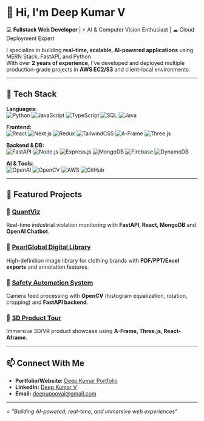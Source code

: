 # 👋 Hi, I'm Deep Kumar V

💻 **Fullstack Web Developer** | ⚡ AI & Computer Vision Enthusiast | ☁ Cloud Deployment Expert  

I specialize in building **real-time, scalable, AI-powered applications** using MERN Stack, FastAPI, and Python.  
With over **2 years of experience**, I've developed and deployed multiple production-grade projects in **AWS EC2/S3** and client-local environments.

---

## 🚀 Tech Stack

**Languages:**  
![Python](https://img.shields.io/badge/Python-3776AB?style=for-the-badge&logo=python&logoColor=white)
![JavaScript](https://img.shields.io/badge/JavaScript-F7E018?style=for-the-badge&logo=javascript&logoColor=black)
![TypeScript](https://img.shields.io/badge/TypeScript-3178C6?style=for-the-badge&logo=typescript&logoColor=white)
![SQL](https://img.shields.io/badge/SQL-336791?style=for-the-badge&logo=postgresql&logoColor=white)
![Java](https://img.shields.io/badge/Java-007396?style=for-the-badge&logo=java&logoColor=white)

**Frontend:**  
![React](https://img.shields.io/badge/React-20232a?style=for-the-badge&logo=react&logoColor=61dafb)
![Next.js](https://img.shields.io/badge/Next.js-000000?style=for-the-badge&logo=nextdotjs&logoColor=white)
![Redux](https://img.shields.io/badge/Redux-764ABC?style=for-the-badge&logo=redux&logoColor=white)
![TailwindCSS](https://img.shields.io/badge/Tailwind_CSS-06B6D4?style=for-the-badge&logo=tailwindcss&logoColor=white)
![A-Frame](https://img.shields.io/badge/A--Frame-EF2D5E?style=for-the-badge&logo=aframe&logoColor=white)
![Three.js](https://img.shields.io/badge/Three.js-black?style=for-the-badge&logo=three.js&logoColor=white)

**Backend & DB:**  
![FastAPI](https://img.shields.io/badge/FastAPI-009688?style=for-the-badge&logo=fastapi&logoColor=white)
![Node.js](https://img.shields.io/badge/Node.js-68A063?style=for-the-badge&logo=node.js&logoColor=white)
![Express.js](https://img.shields.io/badge/Express.js-404d59?style=for-the-badge)
![MongoDB](https://img.shields.io/badge/MongoDB-4EA94B?style=for-the-badge&logo=mongodb&logoColor=white)
![Firebase](https://img.shields.io/badge/Firebase-ffca28?style=for-the-badge&logo=firebase&logoColor=black)
![DynamoDB](https://img.shields.io/badge/DynamoDB-4053D6?style=for-the-badge&logo=amazondynamodb&logoColor=white)

**AI & Tools:**  
![OpenAI](https://img.shields.io/badge/OpenAI-412991?style=for-the-badge&logo=openai&logoColor=white)
![OpenCV](https://img.shields.io/badge/OpenCV-5C3EE8?style=for-the-badge&logo=opencv&logoColor=white)
![AWS](https://img.shields.io/badge/AWS_EC2-S3-orange?style=for-the-badge&logo=amazonaws&logoColor=white)
![GitHub](https://img.shields.io/badge/GitHub-181717?style=for-the-badge&logo=github&logoColor=white)

---

## 📌 Featured Projects

### 🔹 [QuantViz](https://github.com/yourusername/QuantViz)
Real-time industrial violation monitoring with **FastAPI, React, MongoDB** and **OpenAI Chatbot**.

### 🔹 [PearlGlobal Digital Library](https://github.com/yourusername/PearlGlobal)
High-definition image library for clothing brands with **PDF/PPT/Excel exports** and annotation features.

### 🔹 [Safety Automation System](https://github.com/yourusername/Safety-Automation)
Camera feed processing with **OpenCV** (histogram equalization, rotation, cropping) and **FastAPI backend**.

### 🔹 [3D Product Tour](https://github.com/yourusername/3D-Product-Tour)
Immersive 3D/VR product showcase using **A-Frame, Three.js, React-Aframe**.

---

## 📫 Connect With Me
- **Portfolio/Website:** [Deep Kumar Portfolio](https://deepkumar-portfolio.netlify.app/)
- **LinkedIn:** [Deep Kumar V](https://linkedin.com/in/deep-kumar-v/)
- **Email:** deepupoovai@gmail.com

---
⭐️ _"Building AI-powered, real-time, and immersive web experiences"_  
